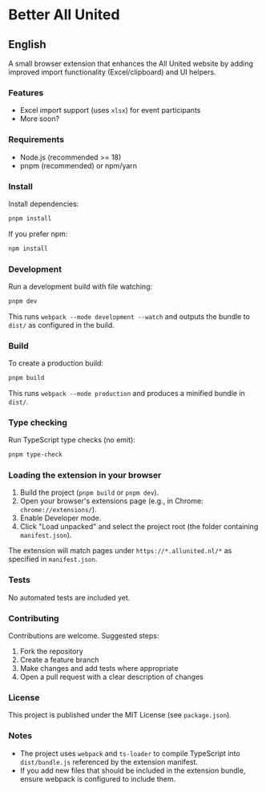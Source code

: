 # Better All United

## English

A small browser extension that enhances the All United website by adding improved import functionality (Excel/clipboard) and UI helpers.

### Features

- Excel import support (uses `xlsx`) for event participants
- More soon?

### Requirements

- Node.js (recommended >= 18)
- pnpm (recommended) or npm/yarn

### Install

Install dependencies:

```bash
pnpm install
```

If you prefer npm:

```bash
npm install
```

### Development

Run a development build with file watching:

```bash
pnpm dev
```

This runs `webpack --mode development --watch` and outputs the bundle to `dist/` as configured in the build.

### Build

To create a production build:

```bash
pnpm build
```

This runs `webpack --mode production` and produces a minified bundle in `dist/`.

### Type checking

Run TypeScript type checks (no emit):

```bash
pnpm type-check
```

### Loading the extension in your browser

1. Build the project (`pnpm build` or `pnpm dev`).
2. Open your browser's extensions page (e.g., in Chrome: `chrome://extensions/`).
3. Enable Developer mode.
4. Click "Load unpacked" and select the project root (the folder containing `manifest.json`).

The extension will match pages under `https://*.allunited.nl/*` as specified in `manifest.json`.

### Tests

No automated tests are included yet.

### Contributing

Contributions are welcome. Suggested steps:

1. Fork the repository
2. Create a feature branch
3. Make changes and add tests where appropriate
4. Open a pull request with a clear description of changes

### License

This project is published under the MIT License (see `package.json`).

### Notes

- The project uses `webpack` and `ts-loader` to compile TypeScript into `dist/bundle.js` referenced by the extension manifest.
- If you add new files that should be included in the extension bundle, ensure webpack is configured to include them.
